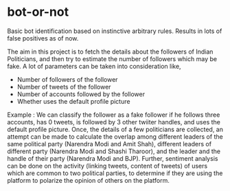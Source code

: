 # bot-or-not

Basic bot identification based on instinctive arbitrary rules.
Results in lots of false positives as of now.

The aim in this project is to fetch the details about the followers of Indian Politicians, and then try to estimate
the number of followers which may be fake. A lot of parameters can be taken into consideration like,
* Number of followers of the follower
* Number of tweets of the follower
* Number of accounts followed by the follower
* Whether uses the default profile picture

Example : We can classify the follower as a fake follower if he follows three accounts, has 0 tweets, is
followed by 3 other twiiter handles, and uses the default profile picture.
Once, the details of a few politicians are collected, an attempt can be made to calculate the overlap among
different leaders of the same political party (Narendra Modi and Amit Shah), different leaders of different
party (Narendra Modi and Shashi Tharoor), and the leader and the handle of their party (Narendra Modi and
BJP).
Further, sentiment analysis can be done on the activity (linking tweets, content of tweets) of users which
are common to two political parties, to determine if they are using the platform to polarize the opinion of
others on the platform.